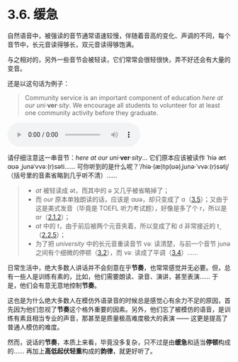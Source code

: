 # 3.6. 缓急

自然语音中，被强读的音节通常语速较慢，伴随着音高的变化、声调的不同，每个音节中，长元音读得够长，双元音读得够饱满。

与之相对的，另外一些音节会被轻读，它们常常会很轻很快，弄不好还会有大量的变音。

还是以这句话为例子：

> Community service is an important component of education *here at our uni*·**ver**·*sity*. We encourage all students to volunteer for at least one community activity before they graduate.

<audio controls><source src="/audios/toefl-sampe-01.mp3" type="audio/mpeg">Your browser does not support the audio element.</source></audio>

请仔细注意这一串音节：*here at our uni*·**ver**·*sity*... 它们原本应该被读作  <span class="pho alt">ˈhiə æt ɑʊə ˌjunəˈvvəː(r)səti</span>…… 可你听到的是什么呢？<span class="pho">ˈ/hiə·(æ)t̬ɑ(ʊə)ˌjunə·ˈvvəː(r)sət̬i/</span>（括号里的音素省略到几乎听不清）……

> * *at* 被轻读成 <span class="pho alt">ət</span>，而其中的 <span class="pho">ə</span> 又几乎被省略掉了；
> * 而 *our* 原本单独朗读的话，应该是 <span class="pho alt">ɑʊə</span>，却只变成了 <span class="pho alt">ɑ</span>（[3.5](34-strong-weak)）；又由于这是美式发音（毕竟是 TOEFL 听力考试题），好像是多了个 <span class="pho">r</span>，所以是 <span class="pho alt">ɑr</span>（[2.1.2](05-Ʌ)）；
> * *at* 中的 <span class="pho">t</span>，由于前后被两个元音夹着，所以变成了和 <span class="pho">d</span> 非常接近的 <span class="pho">t̬</span>（[2.2.5](17-td#_2-2-5-4-弹舌音)）；
> * 为了把 *university* 中的长元音重读音节 <span class="pho alt">vəː</span> 读清楚，与前一个音节 <span class="pho alt">junə</span> 之间有个细微的停顿（[3.2](31-pause)），而  <span class="pho alt">vəː</span>  读成了平调（[3.4](33-up-down)）……

日常生活中，绝大多数人讲话并不会刻意在乎**节奏**，也常常感觉并无必要。但，总有一些人是训练有素的，比如，他们需要朗读、录音、演讲，甚至表演…… 于是，他们会有意无意地控制**节奏**。

这也是为什么绝大多数人在模仿外语录音的时候总是感觉心有余力不足的原因，首先因为他们忽视了**节奏**这个格外重要的因素。另外，他们忘了被模仿的语音，是训练有素且相当专业的声音，那甚至是质量极高难度极大的表演 —— 这更是提高了普通人模仿的难度。

然而，说话的**节奏**，本质上来看，毕竟没多复杂，只不过是由**缓急**和适当**停顿**构成的…… 再加上**高低起伏轻重**构成的**韵律**，就更好听了。
